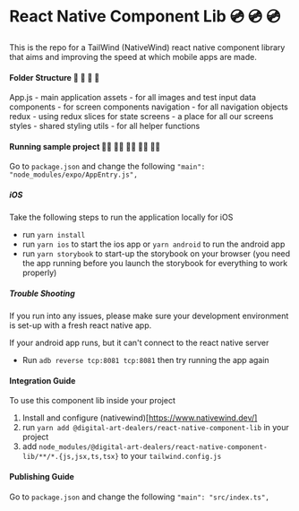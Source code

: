 # React Native Component Lib 💿 💿 💿
This is the repo for a TailWind (NativeWind) react native component library that aims and improving the speed at which mobile apps are made.

#### Folder Structure 📁 📁 📁 📁
App.js - main application
assets - for all images and test input data
components - for screen components
navigation - for all navigation objects
redux - using redux slices for state
screens - a place for all our screens
styles - shared styling
utils - for all helper functions


#### Running sample project 🏃‍♀️ 🏃‍♀️ 🏃‍♀️ 🏃‍♀️ 🏃‍♀️

Go to `package.json` and change the following `"main": "node_modules/expo/AppEntry.js",`

##### iOS
Take the following steps to run the application locally for iOS

- run `yarn install`
- run `yarn ios` to start the ios app or `yarn android` to run the android app
- run `yarn storybook` to start-up the storybook on your browser (you need the app running before you launch the storybook for everything to work properly)

##### Trouble Shooting
If you run into any issues, please make sure your development environment is set-up with a fresh react native app.

If your android app runs, but it can't connect to the react native server
- Run `adb reverse tcp:8081 tcp:8081` then try running the app again

#### Integration Guide

To use this component lib inside your project

1. Install and configure (nativewind)[https://www.nativewind.dev/]
2. run `yarn add @digital-art-dealers/react-native-component-lib` in your project
3. add `node_modules/@digital-art-dealers/react-native-component-lib/**/*.{js,jsx,ts,tsx}` to your `tailwind.config.js`


#### Publishing Guide
Go to `package.json` and change the following `"main": "src/index.ts",`